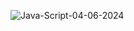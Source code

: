
![Java-Script-04-06-2024](https://github.com/LucasFreitas1307/JS-projects/assets/167094976/5071b784-7302-4832-8a65-45e8067b51c7)
